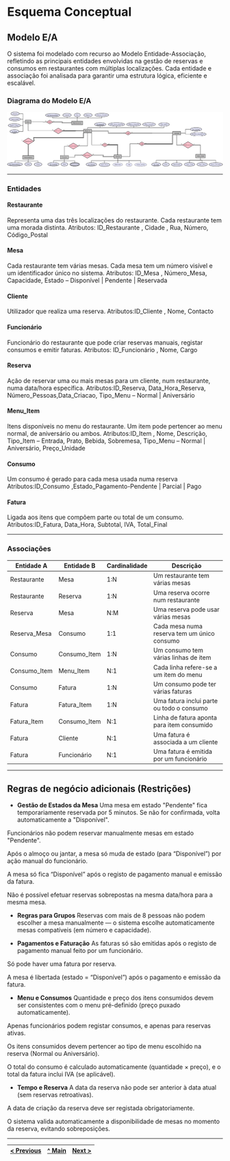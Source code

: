 # Esquema Conceptual

## Modelo E/A

O sistema foi modelado com recurso ao Modelo Entidade-Associação, refletindo as principais entidades envolvidas na gestão de reservas e consumos em restaurantes com múltiplas localizações. Cada entidade e associação foi analisada para garantir uma estrutura lógica, eficiente e escalável.

### Diagrama do Modelo E/A

![Modelo Entidade-Associação do sistema de reservas](images/ea_model_restaurante.jpg)


---

### Entidades

####  Restaurante
Representa uma das três localizações do restaurante. Cada restaurante tem uma morada distinta.
Atributos: ID_Restaurante , Cidade , Rua, Número, Código_Postal

#### Mesa
Cada restaurante tem várias mesas. Cada mesa tem um número visível e um identificador único no sistema.
Atributos: ID_Mesa , Número_Mesa, Capacidade, Estado – Disponível | Pendente | Reservada

#### Cliente
Utilizador que realiza uma reserva.
Atributos:ID_Cliente , Nome, Contacto

####  Funcionário
Funcionário do restaurante que pode criar reservas manuais, registar consumos e emitir faturas.
Atributos: ID_Funcionário , Nome, Cargo

#### Reserva
Ação de reservar uma ou mais mesas para um cliente, num restaurante, numa data/hora específica.
Atributos:ID_Reserva, Data_Hora_Reserva, Número_Pessoas,Data_Criacao, Tipo_Menu – Normal | Aniversário

####  Menu_Item
Itens disponíveis no menu do restaurante. Um item pode pertencer ao menu normal, de aniversário ou ambos.
Atributos:ID_Item , Nome, Descrição, Tipo_Item – Entrada, Prato, Bebida, Sobremesa, Tipo_Menu – Normal | Aniversário, Preço_Unidade

#### Consumo
Um consumo é gerado para cada mesa usada numa reserva
Atributos:ID_Consumo ,Estado_Pagamento-Pendente | Parcial | Pago

#### Fatura
Ligada aos itens que compõem parte ou total de um consumo.
Atributos:ID_Fatura,  Data_Hora, Subtotal, IVA, Total_Final

---

### Associações

| Entidade A    | Entidade B    | Cardinalidade | Descrição                                   |
| ------------- | ------------- | ------------- | ------------------------------------------- |
| Restaurante   | Mesa          | 1\:N          | Um restaurante tem várias mesas             |
| Restaurante   | Reserva       | 1\:N          | Uma reserva ocorre num restaurante          |
| Reserva       | Mesa          | N\:M          | Uma reserva pode usar várias mesas          |
| Reserva\_Mesa | Consumo       | 1:1           | Cada mesa numa reserva tem um único consumo |
| Consumo       | Consumo\_Item | 1\:N          | Um consumo tem várias linhas de item        |
| Consumo\_Item | Menu\_Item    | N:1           | Cada linha refere-se a um item do menu      |
| Consumo       | Fatura        | 1\:N          | Um consumo pode ter várias faturas          |
| Fatura        | Fatura\_Item  | 1\:N          | Uma fatura inclui parte ou todo o consumo   |
| Fatura\_Item  | Consumo\_Item | N:1           | Linha de fatura aponta para item consumido  |
| Fatura        | Cliente       | N:1           | Uma fatura é associada a um cliente         |
| Fatura        | Funcionário   | N:1           | Uma fatura é emitida por um funcionário     |

---

## Regras de negócio adicionais (Restrições)



- **Gestão de Estados da Mesa**
Uma mesa em estado "Pendente" fica temporariamente reservada por 5 minutos. Se não for confirmada, volta automaticamente a "Disponível".

Funcionários não podem reservar manualmente mesas em estado "Pendente".

Após o almoço ou jantar, a mesa só muda de estado (para “Disponível”) por ação manual do funcionário.

A mesa só fica “Disponível” após o registo de pagamento manual e emissão da fatura.

Não é possível efetuar reservas sobrepostas na mesma data/hora para a mesma mesa.

- **Regras para Grupos**
Reservas com mais de 8 pessoas não podem escolher a mesa manualmente — o sistema escolhe automaticamente mesas compatíveis (em número e capacidade).

- **Pagamentos e Faturação**
As faturas só são emitidas após o registo de pagamento manual feito por um funcionário.

Só pode haver uma fatura por reserva.

A mesa é libertada (estado = “Disponível”) após o pagamento e emissão da fatura.

- **Menu e Consumos**
Quantidade e preço dos itens consumidos devem ser consistentes com o menu pré-definido (preço puxado automaticamente).

Apenas funcionários podem registar consumos, e apenas para reservas ativas.

Os itens consumidos devem pertencer ao tipo de menu escolhido na reserva (Normal ou Aniversário).

O total do consumo é calculado automaticamente (quantidade × preço), e o total da fatura inclui IVA (se aplicável).

- **Tempo e Reserva**
A data da reserva não pode ser anterior à data atual (sem reservas retroativas).

A data de criação da reserva deve ser registada obrigatoriamente.

O sistema valida automaticamente a disponibilidade de mesas no momento da reserva, evitando sobreposições.

---

| [< Previous](rebd01.md) | [^ Main](../../README.md) | [Next >](rebd03.md) |
|:----------------------------------:|:----------------------------------:|:----------------------------------:|
